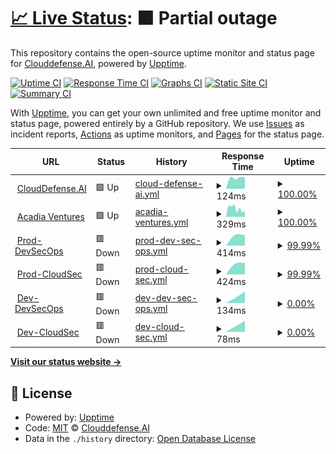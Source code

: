 # [📈 Live Status](https://Clouddefense.AI.github.io/upptime): <!--live status--> **🟧 Partial outage**

This repository contains the open-source uptime monitor and status page for [Clouddefense.AI](https://Clouddefense.AI.github.io/upptime), powered by [Upptime](https://github.com/upptime/upptime).

[![Uptime CI](https://github.com/Clouddefense.AI/upptime/workflows/Uptime%20CI/badge.svg)](https://github.com/Clouddefense.AI/upptime/actions?query=workflow%3A%22Uptime+CI%22)
[![Response Time CI](https://github.com/Clouddefense.AI/upptime/workflows/Response%20Time%20CI/badge.svg)](https://github.com/Clouddefense.AI/upptime/actions?query=workflow%3A%22Response+Time+CI%22)
[![Graphs CI](https://github.com/Clouddefense.AI/upptime/workflows/Graphs%20CI/badge.svg)](https://github.com/Clouddefense.AI/upptime/actions?query=workflow%3A%22Graphs+CI%22)
[![Static Site CI](https://github.com/Clouddefense.AI/upptime/workflows/Static%20Site%20CI/badge.svg)](https://github.com/Clouddefense.AI/upptime/actions?query=workflow%3A%22Static+Site+CI%22)
[![Summary CI](https://github.com/Clouddefense.AI/upptime/workflows/Summary%20CI/badge.svg)](https://github.com/Clouddefense.AI/upptime/actions?query=workflow%3A%22Summary+CI%22)

With [Upptime](https://upptime.js.org), you can get your own unlimited and free uptime monitor and status page, powered entirely by a GitHub repository. We use [Issues](https://github.com/Clouddefense.AI/upptime/issues) as incident reports, [Actions](https://github.com/Clouddefense.AI/upptime/actions) as uptime monitors, and [Pages](https://Clouddefense.AI.github.io/upptime) for the status page.

<!--start: status pages-->
<!-- This summary is generated by Upptime (https://github.com/upptime/upptime) -->
<!-- Do not edit this manually, your changes will be overwritten -->
<!-- prettier-ignore -->
| URL | Status | History | Response Time | Uptime |
| --- | ------ | ------- | ------------- | ------ |
| <img alt="" src="https://icons.duckduckgo.com/ip3/www.clouddefense.ai.ico" height="13"> [CloudDefense.AI](https://www.clouddefense.ai) | 🟩 Up | [cloud-defense-ai.yml](https://github.com/CloudDefenseAI/upptime/commits/HEAD/history/cloud-defense-ai.yml) | <details><summary><img alt="Response time graph" src="./graphs/cloud-defense-ai/response-time-week.png" height="20"> 124ms</summary><br><a href="https://upptime.clouddefenseai.com/history/cloud-defense-ai"><img alt="Response time 124" src="https://img.shields.io/endpoint?url=https%3A%2F%2Fraw.githubusercontent.com%2FCloudDefenseAI%2Fupptime%2FHEAD%2Fapi%2Fcloud-defense-ai%2Fresponse-time.json"></a><br><a href="https://upptime.clouddefenseai.com/history/cloud-defense-ai"><img alt="24-hour response time 130" src="https://img.shields.io/endpoint?url=https%3A%2F%2Fraw.githubusercontent.com%2FCloudDefenseAI%2Fupptime%2FHEAD%2Fapi%2Fcloud-defense-ai%2Fresponse-time-day.json"></a><br><a href="https://upptime.clouddefenseai.com/history/cloud-defense-ai"><img alt="7-day response time 124" src="https://img.shields.io/endpoint?url=https%3A%2F%2Fraw.githubusercontent.com%2FCloudDefenseAI%2Fupptime%2FHEAD%2Fapi%2Fcloud-defense-ai%2Fresponse-time-week.json"></a><br><a href="https://upptime.clouddefenseai.com/history/cloud-defense-ai"><img alt="30-day response time 124" src="https://img.shields.io/endpoint?url=https%3A%2F%2Fraw.githubusercontent.com%2FCloudDefenseAI%2Fupptime%2FHEAD%2Fapi%2Fcloud-defense-ai%2Fresponse-time-month.json"></a><br><a href="https://upptime.clouddefenseai.com/history/cloud-defense-ai"><img alt="1-year response time 124" src="https://img.shields.io/endpoint?url=https%3A%2F%2Fraw.githubusercontent.com%2FCloudDefenseAI%2Fupptime%2FHEAD%2Fapi%2Fcloud-defense-ai%2Fresponse-time-year.json"></a></details> | <details><summary><a href="https://upptime.clouddefenseai.com/history/cloud-defense-ai">100.00%</a></summary><a href="https://upptime.clouddefenseai.com/history/cloud-defense-ai"><img alt="All-time uptime 100.00%" src="https://img.shields.io/endpoint?url=https%3A%2F%2Fraw.githubusercontent.com%2FCloudDefenseAI%2Fupptime%2FHEAD%2Fapi%2Fcloud-defense-ai%2Fuptime.json"></a><br><a href="https://upptime.clouddefenseai.com/history/cloud-defense-ai"><img alt="24-hour uptime 100.00%" src="https://img.shields.io/endpoint?url=https%3A%2F%2Fraw.githubusercontent.com%2FCloudDefenseAI%2Fupptime%2FHEAD%2Fapi%2Fcloud-defense-ai%2Fuptime-day.json"></a><br><a href="https://upptime.clouddefenseai.com/history/cloud-defense-ai"><img alt="7-day uptime 100.00%" src="https://img.shields.io/endpoint?url=https%3A%2F%2Fraw.githubusercontent.com%2FCloudDefenseAI%2Fupptime%2FHEAD%2Fapi%2Fcloud-defense-ai%2Fuptime-week.json"></a><br><a href="https://upptime.clouddefenseai.com/history/cloud-defense-ai"><img alt="30-day uptime 100.00%" src="https://img.shields.io/endpoint?url=https%3A%2F%2Fraw.githubusercontent.com%2FCloudDefenseAI%2Fupptime%2FHEAD%2Fapi%2Fcloud-defense-ai%2Fuptime-month.json"></a><br><a href="https://upptime.clouddefenseai.com/history/cloud-defense-ai"><img alt="1-year uptime 100.00%" src="https://img.shields.io/endpoint?url=https%3A%2F%2Fraw.githubusercontent.com%2FCloudDefenseAI%2Fupptime%2FHEAD%2Fapi%2Fcloud-defense-ai%2Fuptime-year.json"></a></details>
| <img alt="" src="https://icons.duckduckgo.com/ip3/acadia.ventures.ico" height="13"> [Acadia Ventures](https://acadia.ventures) | 🟩 Up | [acadia-ventures.yml](https://github.com/CloudDefenseAI/upptime/commits/HEAD/history/acadia-ventures.yml) | <details><summary><img alt="Response time graph" src="./graphs/acadia-ventures/response-time-week.png" height="20"> 329ms</summary><br><a href="https://upptime.clouddefenseai.com/history/acadia-ventures"><img alt="Response time 329" src="https://img.shields.io/endpoint?url=https%3A%2F%2Fraw.githubusercontent.com%2FCloudDefenseAI%2Fupptime%2FHEAD%2Fapi%2Facadia-ventures%2Fresponse-time.json"></a><br><a href="https://upptime.clouddefenseai.com/history/acadia-ventures"><img alt="24-hour response time 209" src="https://img.shields.io/endpoint?url=https%3A%2F%2Fraw.githubusercontent.com%2FCloudDefenseAI%2Fupptime%2FHEAD%2Fapi%2Facadia-ventures%2Fresponse-time-day.json"></a><br><a href="https://upptime.clouddefenseai.com/history/acadia-ventures"><img alt="7-day response time 329" src="https://img.shields.io/endpoint?url=https%3A%2F%2Fraw.githubusercontent.com%2FCloudDefenseAI%2Fupptime%2FHEAD%2Fapi%2Facadia-ventures%2Fresponse-time-week.json"></a><br><a href="https://upptime.clouddefenseai.com/history/acadia-ventures"><img alt="30-day response time 329" src="https://img.shields.io/endpoint?url=https%3A%2F%2Fraw.githubusercontent.com%2FCloudDefenseAI%2Fupptime%2FHEAD%2Fapi%2Facadia-ventures%2Fresponse-time-month.json"></a><br><a href="https://upptime.clouddefenseai.com/history/acadia-ventures"><img alt="1-year response time 329" src="https://img.shields.io/endpoint?url=https%3A%2F%2Fraw.githubusercontent.com%2FCloudDefenseAI%2Fupptime%2FHEAD%2Fapi%2Facadia-ventures%2Fresponse-time-year.json"></a></details> | <details><summary><a href="https://upptime.clouddefenseai.com/history/acadia-ventures">100.00%</a></summary><a href="https://upptime.clouddefenseai.com/history/acadia-ventures"><img alt="All-time uptime 100.00%" src="https://img.shields.io/endpoint?url=https%3A%2F%2Fraw.githubusercontent.com%2FCloudDefenseAI%2Fupptime%2FHEAD%2Fapi%2Facadia-ventures%2Fuptime.json"></a><br><a href="https://upptime.clouddefenseai.com/history/acadia-ventures"><img alt="24-hour uptime 100.00%" src="https://img.shields.io/endpoint?url=https%3A%2F%2Fraw.githubusercontent.com%2FCloudDefenseAI%2Fupptime%2FHEAD%2Fapi%2Facadia-ventures%2Fuptime-day.json"></a><br><a href="https://upptime.clouddefenseai.com/history/acadia-ventures"><img alt="7-day uptime 100.00%" src="https://img.shields.io/endpoint?url=https%3A%2F%2Fraw.githubusercontent.com%2FCloudDefenseAI%2Fupptime%2FHEAD%2Fapi%2Facadia-ventures%2Fuptime-week.json"></a><br><a href="https://upptime.clouddefenseai.com/history/acadia-ventures"><img alt="30-day uptime 100.00%" src="https://img.shields.io/endpoint?url=https%3A%2F%2Fraw.githubusercontent.com%2FCloudDefenseAI%2Fupptime%2FHEAD%2Fapi%2Facadia-ventures%2Fuptime-month.json"></a><br><a href="https://upptime.clouddefenseai.com/history/acadia-ventures"><img alt="1-year uptime 100.00%" src="https://img.shields.io/endpoint?url=https%3A%2F%2Fraw.githubusercontent.com%2FCloudDefenseAI%2Fupptime%2FHEAD%2Fapi%2Facadia-ventures%2Fuptime-year.json"></a></details>
| <img alt="" src="https://icons.duckduckgo.com/ip3/console.clouddefenseai.com.ico" height="13"> [Prod-DevSecOps](https://console.clouddefenseai.com) | 🟥 Down | [prod-dev-sec-ops.yml](https://github.com/CloudDefenseAI/upptime/commits/HEAD/history/prod-dev-sec-ops.yml) | <details><summary><img alt="Response time graph" src="./graphs/prod-dev-sec-ops/response-time-week.png" height="20"> 414ms</summary><br><a href="https://upptime.clouddefenseai.com/history/prod-dev-sec-ops"><img alt="Response time 414" src="https://img.shields.io/endpoint?url=https%3A%2F%2Fraw.githubusercontent.com%2FCloudDefenseAI%2Fupptime%2FHEAD%2Fapi%2Fprod-dev-sec-ops%2Fresponse-time.json"></a><br><a href="https://upptime.clouddefenseai.com/history/prod-dev-sec-ops"><img alt="24-hour response time 414" src="https://img.shields.io/endpoint?url=https%3A%2F%2Fraw.githubusercontent.com%2FCloudDefenseAI%2Fupptime%2FHEAD%2Fapi%2Fprod-dev-sec-ops%2Fresponse-time-day.json"></a><br><a href="https://upptime.clouddefenseai.com/history/prod-dev-sec-ops"><img alt="7-day response time 414" src="https://img.shields.io/endpoint?url=https%3A%2F%2Fraw.githubusercontent.com%2FCloudDefenseAI%2Fupptime%2FHEAD%2Fapi%2Fprod-dev-sec-ops%2Fresponse-time-week.json"></a><br><a href="https://upptime.clouddefenseai.com/history/prod-dev-sec-ops"><img alt="30-day response time 414" src="https://img.shields.io/endpoint?url=https%3A%2F%2Fraw.githubusercontent.com%2FCloudDefenseAI%2Fupptime%2FHEAD%2Fapi%2Fprod-dev-sec-ops%2Fresponse-time-month.json"></a><br><a href="https://upptime.clouddefenseai.com/history/prod-dev-sec-ops"><img alt="1-year response time 414" src="https://img.shields.io/endpoint?url=https%3A%2F%2Fraw.githubusercontent.com%2FCloudDefenseAI%2Fupptime%2FHEAD%2Fapi%2Fprod-dev-sec-ops%2Fresponse-time-year.json"></a></details> | <details><summary><a href="https://upptime.clouddefenseai.com/history/prod-dev-sec-ops">99.99%</a></summary><a href="https://upptime.clouddefenseai.com/history/prod-dev-sec-ops"><img alt="All-time uptime 99.99%" src="https://img.shields.io/endpoint?url=https%3A%2F%2Fraw.githubusercontent.com%2FCloudDefenseAI%2Fupptime%2FHEAD%2Fapi%2Fprod-dev-sec-ops%2Fuptime.json"></a><br><a href="https://upptime.clouddefenseai.com/history/prod-dev-sec-ops"><img alt="24-hour uptime 99.99%" src="https://img.shields.io/endpoint?url=https%3A%2F%2Fraw.githubusercontent.com%2FCloudDefenseAI%2Fupptime%2FHEAD%2Fapi%2Fprod-dev-sec-ops%2Fuptime-day.json"></a><br><a href="https://upptime.clouddefenseai.com/history/prod-dev-sec-ops"><img alt="7-day uptime 99.99%" src="https://img.shields.io/endpoint?url=https%3A%2F%2Fraw.githubusercontent.com%2FCloudDefenseAI%2Fupptime%2FHEAD%2Fapi%2Fprod-dev-sec-ops%2Fuptime-week.json"></a><br><a href="https://upptime.clouddefenseai.com/history/prod-dev-sec-ops"><img alt="30-day uptime 99.99%" src="https://img.shields.io/endpoint?url=https%3A%2F%2Fraw.githubusercontent.com%2FCloudDefenseAI%2Fupptime%2FHEAD%2Fapi%2Fprod-dev-sec-ops%2Fuptime-month.json"></a><br><a href="https://upptime.clouddefenseai.com/history/prod-dev-sec-ops"><img alt="1-year uptime 99.99%" src="https://img.shields.io/endpoint?url=https%3A%2F%2Fraw.githubusercontent.com%2FCloudDefenseAI%2Fupptime%2FHEAD%2Fapi%2Fprod-dev-sec-ops%2Fuptime-year.json"></a></details>
| <img alt="" src="https://icons.duckduckgo.com/ip3/acs-us.clouddefenseai.com.ico" height="13"> [Prod-CloudSec](https://acs-us.clouddefenseai.com) | 🟥 Down | [prod-cloud-sec.yml](https://github.com/CloudDefenseAI/upptime/commits/HEAD/history/prod-cloud-sec.yml) | <details><summary><img alt="Response time graph" src="./graphs/prod-cloud-sec/response-time-week.png" height="20"> 424ms</summary><br><a href="https://upptime.clouddefenseai.com/history/prod-cloud-sec"><img alt="Response time 424" src="https://img.shields.io/endpoint?url=https%3A%2F%2Fraw.githubusercontent.com%2FCloudDefenseAI%2Fupptime%2FHEAD%2Fapi%2Fprod-cloud-sec%2Fresponse-time.json"></a><br><a href="https://upptime.clouddefenseai.com/history/prod-cloud-sec"><img alt="24-hour response time 424" src="https://img.shields.io/endpoint?url=https%3A%2F%2Fraw.githubusercontent.com%2FCloudDefenseAI%2Fupptime%2FHEAD%2Fapi%2Fprod-cloud-sec%2Fresponse-time-day.json"></a><br><a href="https://upptime.clouddefenseai.com/history/prod-cloud-sec"><img alt="7-day response time 424" src="https://img.shields.io/endpoint?url=https%3A%2F%2Fraw.githubusercontent.com%2FCloudDefenseAI%2Fupptime%2FHEAD%2Fapi%2Fprod-cloud-sec%2Fresponse-time-week.json"></a><br><a href="https://upptime.clouddefenseai.com/history/prod-cloud-sec"><img alt="30-day response time 424" src="https://img.shields.io/endpoint?url=https%3A%2F%2Fraw.githubusercontent.com%2FCloudDefenseAI%2Fupptime%2FHEAD%2Fapi%2Fprod-cloud-sec%2Fresponse-time-month.json"></a><br><a href="https://upptime.clouddefenseai.com/history/prod-cloud-sec"><img alt="1-year response time 424" src="https://img.shields.io/endpoint?url=https%3A%2F%2Fraw.githubusercontent.com%2FCloudDefenseAI%2Fupptime%2FHEAD%2Fapi%2Fprod-cloud-sec%2Fresponse-time-year.json"></a></details> | <details><summary><a href="https://upptime.clouddefenseai.com/history/prod-cloud-sec">99.99%</a></summary><a href="https://upptime.clouddefenseai.com/history/prod-cloud-sec"><img alt="All-time uptime 99.99%" src="https://img.shields.io/endpoint?url=https%3A%2F%2Fraw.githubusercontent.com%2FCloudDefenseAI%2Fupptime%2FHEAD%2Fapi%2Fprod-cloud-sec%2Fuptime.json"></a><br><a href="https://upptime.clouddefenseai.com/history/prod-cloud-sec"><img alt="24-hour uptime 99.99%" src="https://img.shields.io/endpoint?url=https%3A%2F%2Fraw.githubusercontent.com%2FCloudDefenseAI%2Fupptime%2FHEAD%2Fapi%2Fprod-cloud-sec%2Fuptime-day.json"></a><br><a href="https://upptime.clouddefenseai.com/history/prod-cloud-sec"><img alt="7-day uptime 99.99%" src="https://img.shields.io/endpoint?url=https%3A%2F%2Fraw.githubusercontent.com%2FCloudDefenseAI%2Fupptime%2FHEAD%2Fapi%2Fprod-cloud-sec%2Fuptime-week.json"></a><br><a href="https://upptime.clouddefenseai.com/history/prod-cloud-sec"><img alt="30-day uptime 99.99%" src="https://img.shields.io/endpoint?url=https%3A%2F%2Fraw.githubusercontent.com%2FCloudDefenseAI%2Fupptime%2FHEAD%2Fapi%2Fprod-cloud-sec%2Fuptime-month.json"></a><br><a href="https://upptime.clouddefenseai.com/history/prod-cloud-sec"><img alt="1-year uptime 99.99%" src="https://img.shields.io/endpoint?url=https%3A%2F%2Fraw.githubusercontent.com%2FCloudDefenseAI%2Fupptime%2FHEAD%2Fapi%2Fprod-cloud-sec%2Fuptime-year.json"></a></details>
| <img alt="" src="https://icons.duckduckgo.com/ip3/dev.clouddefenseai.com.ico" height="13"> [Dev-DevSecOps](https://dev.clouddefenseai.com) | 🟥 Down | [dev-dev-sec-ops.yml](https://github.com/CloudDefenseAI/upptime/commits/HEAD/history/dev-dev-sec-ops.yml) | <details><summary><img alt="Response time graph" src="./graphs/dev-dev-sec-ops/response-time-week.png" height="20"> 134ms</summary><br><a href="https://upptime.clouddefenseai.com/history/dev-dev-sec-ops"><img alt="Response time 134" src="https://img.shields.io/endpoint?url=https%3A%2F%2Fraw.githubusercontent.com%2FCloudDefenseAI%2Fupptime%2FHEAD%2Fapi%2Fdev-dev-sec-ops%2Fresponse-time.json"></a><br><a href="https://upptime.clouddefenseai.com/history/dev-dev-sec-ops"><img alt="24-hour response time 134" src="https://img.shields.io/endpoint?url=https%3A%2F%2Fraw.githubusercontent.com%2FCloudDefenseAI%2Fupptime%2FHEAD%2Fapi%2Fdev-dev-sec-ops%2Fresponse-time-day.json"></a><br><a href="https://upptime.clouddefenseai.com/history/dev-dev-sec-ops"><img alt="7-day response time 134" src="https://img.shields.io/endpoint?url=https%3A%2F%2Fraw.githubusercontent.com%2FCloudDefenseAI%2Fupptime%2FHEAD%2Fapi%2Fdev-dev-sec-ops%2Fresponse-time-week.json"></a><br><a href="https://upptime.clouddefenseai.com/history/dev-dev-sec-ops"><img alt="30-day response time 134" src="https://img.shields.io/endpoint?url=https%3A%2F%2Fraw.githubusercontent.com%2FCloudDefenseAI%2Fupptime%2FHEAD%2Fapi%2Fdev-dev-sec-ops%2Fresponse-time-month.json"></a><br><a href="https://upptime.clouddefenseai.com/history/dev-dev-sec-ops"><img alt="1-year response time 134" src="https://img.shields.io/endpoint?url=https%3A%2F%2Fraw.githubusercontent.com%2FCloudDefenseAI%2Fupptime%2FHEAD%2Fapi%2Fdev-dev-sec-ops%2Fresponse-time-year.json"></a></details> | <details><summary><a href="https://upptime.clouddefenseai.com/history/dev-dev-sec-ops">0.00%</a></summary><a href="https://upptime.clouddefenseai.com/history/dev-dev-sec-ops"><img alt="All-time uptime 0.00%" src="https://img.shields.io/endpoint?url=https%3A%2F%2Fraw.githubusercontent.com%2FCloudDefenseAI%2Fupptime%2FHEAD%2Fapi%2Fdev-dev-sec-ops%2Fuptime.json"></a><br><a href="https://upptime.clouddefenseai.com/history/dev-dev-sec-ops"><img alt="24-hour uptime 0.00%" src="https://img.shields.io/endpoint?url=https%3A%2F%2Fraw.githubusercontent.com%2FCloudDefenseAI%2Fupptime%2FHEAD%2Fapi%2Fdev-dev-sec-ops%2Fuptime-day.json"></a><br><a href="https://upptime.clouddefenseai.com/history/dev-dev-sec-ops"><img alt="7-day uptime 0.00%" src="https://img.shields.io/endpoint?url=https%3A%2F%2Fraw.githubusercontent.com%2FCloudDefenseAI%2Fupptime%2FHEAD%2Fapi%2Fdev-dev-sec-ops%2Fuptime-week.json"></a><br><a href="https://upptime.clouddefenseai.com/history/dev-dev-sec-ops"><img alt="30-day uptime 0.00%" src="https://img.shields.io/endpoint?url=https%3A%2F%2Fraw.githubusercontent.com%2FCloudDefenseAI%2Fupptime%2FHEAD%2Fapi%2Fdev-dev-sec-ops%2Fuptime-month.json"></a><br><a href="https://upptime.clouddefenseai.com/history/dev-dev-sec-ops"><img alt="1-year uptime 0.00%" src="https://img.shields.io/endpoint?url=https%3A%2F%2Fraw.githubusercontent.com%2FCloudDefenseAI%2Fupptime%2FHEAD%2Fapi%2Fdev-dev-sec-ops%2Fuptime-year.json"></a></details>
| <img alt="" src="https://icons.duckduckgo.com/ip3/acs-dev.clouddefenseai.com.ico" height="13"> [Dev-CloudSec](https://acs-dev.clouddefenseai.com) | 🟥 Down | [dev-cloud-sec.yml](https://github.com/CloudDefenseAI/upptime/commits/HEAD/history/dev-cloud-sec.yml) | <details><summary><img alt="Response time graph" src="./graphs/dev-cloud-sec/response-time-week.png" height="20"> 78ms</summary><br><a href="https://upptime.clouddefenseai.com/history/dev-cloud-sec"><img alt="Response time 78" src="https://img.shields.io/endpoint?url=https%3A%2F%2Fraw.githubusercontent.com%2FCloudDefenseAI%2Fupptime%2FHEAD%2Fapi%2Fdev-cloud-sec%2Fresponse-time.json"></a><br><a href="https://upptime.clouddefenseai.com/history/dev-cloud-sec"><img alt="24-hour response time 78" src="https://img.shields.io/endpoint?url=https%3A%2F%2Fraw.githubusercontent.com%2FCloudDefenseAI%2Fupptime%2FHEAD%2Fapi%2Fdev-cloud-sec%2Fresponse-time-day.json"></a><br><a href="https://upptime.clouddefenseai.com/history/dev-cloud-sec"><img alt="7-day response time 78" src="https://img.shields.io/endpoint?url=https%3A%2F%2Fraw.githubusercontent.com%2FCloudDefenseAI%2Fupptime%2FHEAD%2Fapi%2Fdev-cloud-sec%2Fresponse-time-week.json"></a><br><a href="https://upptime.clouddefenseai.com/history/dev-cloud-sec"><img alt="30-day response time 78" src="https://img.shields.io/endpoint?url=https%3A%2F%2Fraw.githubusercontent.com%2FCloudDefenseAI%2Fupptime%2FHEAD%2Fapi%2Fdev-cloud-sec%2Fresponse-time-month.json"></a><br><a href="https://upptime.clouddefenseai.com/history/dev-cloud-sec"><img alt="1-year response time 78" src="https://img.shields.io/endpoint?url=https%3A%2F%2Fraw.githubusercontent.com%2FCloudDefenseAI%2Fupptime%2FHEAD%2Fapi%2Fdev-cloud-sec%2Fresponse-time-year.json"></a></details> | <details><summary><a href="https://upptime.clouddefenseai.com/history/dev-cloud-sec">0.00%</a></summary><a href="https://upptime.clouddefenseai.com/history/dev-cloud-sec"><img alt="All-time uptime 0.00%" src="https://img.shields.io/endpoint?url=https%3A%2F%2Fraw.githubusercontent.com%2FCloudDefenseAI%2Fupptime%2FHEAD%2Fapi%2Fdev-cloud-sec%2Fuptime.json"></a><br><a href="https://upptime.clouddefenseai.com/history/dev-cloud-sec"><img alt="24-hour uptime 0.00%" src="https://img.shields.io/endpoint?url=https%3A%2F%2Fraw.githubusercontent.com%2FCloudDefenseAI%2Fupptime%2FHEAD%2Fapi%2Fdev-cloud-sec%2Fuptime-day.json"></a><br><a href="https://upptime.clouddefenseai.com/history/dev-cloud-sec"><img alt="7-day uptime 0.00%" src="https://img.shields.io/endpoint?url=https%3A%2F%2Fraw.githubusercontent.com%2FCloudDefenseAI%2Fupptime%2FHEAD%2Fapi%2Fdev-cloud-sec%2Fuptime-week.json"></a><br><a href="https://upptime.clouddefenseai.com/history/dev-cloud-sec"><img alt="30-day uptime 0.00%" src="https://img.shields.io/endpoint?url=https%3A%2F%2Fraw.githubusercontent.com%2FCloudDefenseAI%2Fupptime%2FHEAD%2Fapi%2Fdev-cloud-sec%2Fuptime-month.json"></a><br><a href="https://upptime.clouddefenseai.com/history/dev-cloud-sec"><img alt="1-year uptime 0.00%" src="https://img.shields.io/endpoint?url=https%3A%2F%2Fraw.githubusercontent.com%2FCloudDefenseAI%2Fupptime%2FHEAD%2Fapi%2Fdev-cloud-sec%2Fuptime-year.json"></a></details>

<!--end: status pages-->

[**Visit our status website →**](https://ClouddefenseAI.github.io/upptime)

## 📄 License

- Powered by: [Upptime](https://github.com/upptime/upptime)
- Code: [MIT](./LICENSE) © [Clouddefense.AI](https://Clouddefense.AI.github.io/upptime)
- Data in the `./history` directory: [Open Database License](https://opendatacommons.org/licenses/odbl/1-0/)
